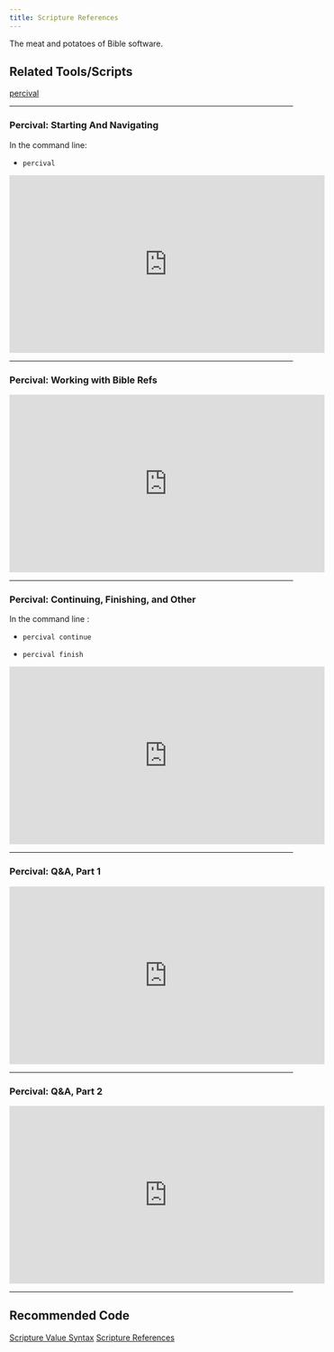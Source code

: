```yaml
---
title: Scripture References
---
```

The meat and potatoes of Bible software.

## Related Tools/Scripts

[percival](https://github.com/bhdirect-ebooks/percival) 

<hr />

### Percival: Starting And Navigating

In the command line:

* ```
  percival
  ```

<iframe width="560" height="315" src="https://www.youtube.com/embed/nN6gbjQRPZ8" frameborder="0" ></iframe>

<hr />

### Percival: Working with Bible Refs

<iframe width="560" height="315" src="https://www.youtube.com/embed/G1RRK5v1LU4" frameborder="0" allow="accelerometer; autoplay; encrypted-media; gyroscope; picture-in-picture" allowfullscreen></iframe>

<hr />

### Percival: Continuing, Finishing, and Other

In the command line :

* ```
  percival continue
  ```
* ```
  percival finish
  ```

<iframe width="560" height="315" src="https://www.youtube.com/embed/nJf2bcFynNM" frameborder="0" allow="accelerometer; autoplay; encrypted-media; gyroscope; picture-in-picture" allowfullscreen></iframe>

<hr />

### Percival: Q&A, Part 1

<iframe width="560" height="315" src="https://www.youtube.com/embed/BwRwUQGFur0" frameborder="0" allow="accelerometer; autoplay; encrypted-media; gyroscope; picture-in-picture" allowfullscreen></iframe>

<hr />

### Percival: Q&A, Part 2

<iframe width="560" height="315" src="https://www.youtube.com/embed/6TdULVA89kk" frameborder="0" allow="accelerometer; autoplay; encrypted-media; gyroscope; picture-in-picture" allowfullscreen></iframe>

<hr />

## Recommended Code

[Scripture Value Syntax](../code/data_types.html#Scripture-Value-Syntax-OSIS)
[Scripture References](../code/data_types.html#Scripture-References)

